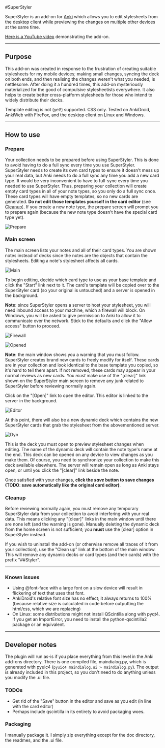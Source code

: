 #SuperStyler

SuperStyler is an add-on for [Anki](http://ankisrs.net/) which allows you to edit stylesheets from the desktop client while previewing the changes on multiple other devices at the same time.

[Here is a YouTube video](http://www.youtube.com/watch?v=9-nN6KMO3Cw) demonstrating the add-on.

---
## Purpose
This add-on was created in response to the frustration of creating suitable stylesheets for my mobile devices; making small changes, syncing the deck on both ends, and then realising the changes weren't what you needed, is nettlesome. After doing it a hundred times, this add-on mysteriously materialized for the good of compulsive stylesheetists everywhere. It also helps to create better cross-platform stylesheets for those who intend to widely distribute their decks.

Template editing is not (yet!) supported. CSS only. Tested on AnkiDroid, AnkiWeb with FireFox, and the desktop client on Linux and Windows.

---

## How to use
### Prepare
Your collection needs to be prepared before using SuperStyler. This is done to avoid having to do a full sync every time you use SuperStyler. SuperStyler needs to create its own card types to ensure it doesn't mess up your real data, but Anki needs to do a full sync any time you add a new card type. It would be very inconvenient to have to full-sync every time you needed to use SuperStyler. Thus, preparing your collection will create empty card types in all of your note types, so you only do a full sync once. These card types will have empty templates, so no new cards are generated. **Do not edit those templates yourself in the card editor** (see [Cleanup](#cleanup)). If you create a new note type, the prepare screen will prompt you to prepare again (because the new note type doesn't have the special card type yet).

![Prepare](https://raw.github.com/ntsp/SuperStyler/master/docs/image/prepare.png "Prepare collection")  

### Main screen
The main screen lists your notes and all of their card types. You are shown notes instead of decks since the notes are the objects that contain the stylesheets. Editing a note's stylesheet affects all cards.

![Main](https://raw.github.com/ntsp/SuperStyler/master/docs/image/mainscreen.png "Main screen")  

To begin editing, decide which card type to use as your base template and click the "Start" link next to it. The card's template will be copied over to the SuperStyler card (so your original is untouched) and a server is opened in the background. 

**Note:** since SuperStyler opens a server to host your stylesheet, you will need inbound access to your machine, which a firewall will block. On Windows, you will be asked to give permission to Anki to allow it to communicate over the network. Stick to the defaults and click the "Allow access" button to proceed.

![Firewall](https://raw.github.com/ntsp/SuperStyler/master/docs/image/firewall.png "Windows firewall warning")  

![Opened](https://raw.github.com/ntsp/SuperStyler/master/docs/image/open.png "SuperStyler server open")  

**Note:** the main window shows you a warning that you must follow. SuperStyler creates brand new cards to freely modify for itself. These cards are in your collection and look identical to the base template you copied, so it's hard to tell them apart. If not removed, these cards may appear in your normal reviews as new cards. You *must* make use of the "[clear]" link shown on the SuperStyler main screen to remove any junk related to SuperStyler before reviewing normally again.

Click on the "[Open]" link to open the editor. This editor is linked to the server in the background.

![Editor](https://raw.github.com/ntsp/SuperStyler/master/docs/image/editor.png "SuperStyler editor")  

At this point, there will also be a new dynamic deck which contains the new SuperStyler cards that grab the stylesheet from the abovementioned server. 

![Dyn](https://raw.github.com/ntsp/SuperStyler/master/docs/image/dyndeck.png "SuperStyler dynamic deck")  

This is the deck you must open to preview stylesheet changes when editing. The name of the dynamic deck will contain the note type's name at the end. This deck can be opened on any device to view changes as you make them. Of course, you need to synchronize your collection to make this deck available elsewhere. The server will remain open as long as Anki stays open, or until you click the "[clear]" link beside the note.

Once satisfied with your changes, **click the *save* button to save changes (TODO: save automatically like the original card editor)**.

### Cleanup
Before reviewing normally again, you must remove any temporary SuperStyler data from your collection to avoid interfering with your real data. This means clicking any "[clear]" links in the main window until there are none left (and the warning is gone). Manually deleting the dynamic deck from the home screen is not sufficient; you **must** use the [clear] option in SuperStyler instead.

If you wish to uninstall the add-on (or otherwise remove all traces of it from your collection), use the "Clean up" link at the bottom of the main window. This will remove any dynamic decks or card types (and their cards) with the prefix "##Styler". 

---

### Known issues
- Using @font-face with a large font on a slow device will result in flickering of text that uses that font.
- AnkiDroid's relative font size has no effect; it always returns to 100% (because relative size is calculated in code before outputting the html/css, which we are replacing)
- On Linux: some distributions might not install QScintilla along with pyqt4. If you get an ImportError, you need to install the python-qscintilla2 package or an equivalent.

---

## Developer notes
The plugin will run as-is if you place everything from this level in the Anki add-ons directory. There is one compiled file, maindialog.py, which is generated with pyuic4 (```pyuic4 maindialog.ui > maindialog.py```).
The output is already included in this project, so you don't need to do anything unless you modify the .ui file.

### TODOs
- Get rid of the "Save" button in the editor and save as you edit (in line with the card editor)
- Perhaps include qscintilla in its entirety to avoid packaging woes.

### Packaging
I manually package it. I simply zip everything except for the doc directory, the readmes, and the .ui file.

